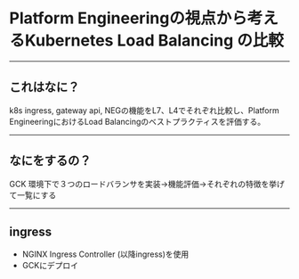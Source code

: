 # Platform Engineeringの視点から考えるKubernetes Load Balancing の比較

---
## これはなに？
k8s ingress, gateway api, NEGの機能をL7、L4でそれぞれ比較し、Platform EngineeringにおけるLoad Balancingのベストプラクティスを評価する。

---
## なにをするの？
GCK 環境下で３つのロードバランサを実装→機能評価→それぞれの特徴を挙げて一覧にする

---
## ingress
- NGINX Ingress Controller (以降ingress)を使用
- GCKにデプロイ